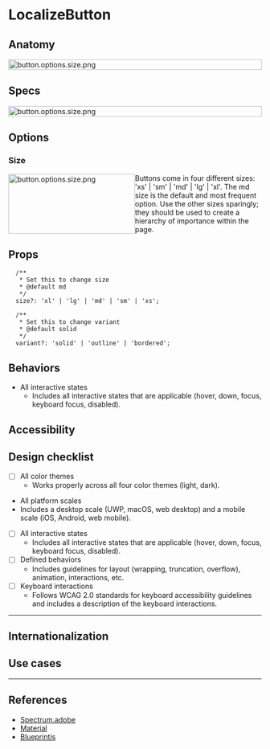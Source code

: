 # LocalizeButton

## Anatomy

<div style='display: flex;'>
  <img 
    src='./resources/button.anatomy.png'
    alt='button.options.size.png'
    width='100%'
  />
</div>

## Specs

<div style='display: flex;'>
  <img 
    src='./resources/button.specs.png'
    alt='button.options.size.png'
    width='100%'
  />
</div>

## Options

### Size

<div style='display: flex;'>
  <div style='display: inline-flex; flex: 1;'>
    <img 
      src='./resources/button.options.size.png'
      alt='button.options.size.png'
      width='100%'
    />
  </div>
  <div style='display: inline-flex; flex: 1;'>
    Buttons come in four different sizes: 'xs' | 'sm' | 'md' | 'lg' | 'xl'.
    The md size is the default and most frequent option.
    Use the other sizes sparingly; they should be used to create a hierarchy of importance within the page.
  </div>
</div>

## Props

```tsx
  /**
   * Set this to change size
   * @default md
   */
  size?: 'xl' | 'lg' | 'md' | 'sm' | 'xs';

  /**
   * Set this to change variant
   * @default solid
   */
  variant?: 'solid' | 'outline' | 'bordered';
```

## Behaviors

- All interactive states
  - Includes all interactive states that are applicable (hover, down, focus, keyboard focus, disabled).

## Accessibility

## Design checklist

- [ ] All color themes
  - Works properly across all four color themes (light, dark).
-  All platform scales
  - Includes a desktop scale (UWP, macOS, web desktop) and a mobile scale (iOS, Android, web mobile).
- [ ] All interactive states
  - Includes all interactive states that are applicable (hover, down, focus, keyboard focus, disabled).
- [ ] Defined behaviors
  - Includes guidelines for layout (wrapping, truncation, overflow), animation, interactions, etc.
- [ ] Keyboard interactions
  - Follows WCAG 2.0 standards for keyboard accessibility guidelines and includes a description of the keyboard interactions.

---

## Internationalization

## Use cases


---

## References

- [Spectrum.adobe](https://spectrum.adobe.com/page/button)
- [Material](https://material.io/components/buttons)
- [Blueprintjs](https://blueprintjs.com/docs/#core/components/button)
